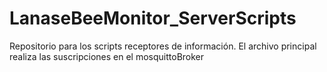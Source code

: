 # LanaseBeeMonitor_ServerScripts
Repositorio para los scripts receptores de información. El archivo principal realiza las suscripciones en el mosquittoBroker
